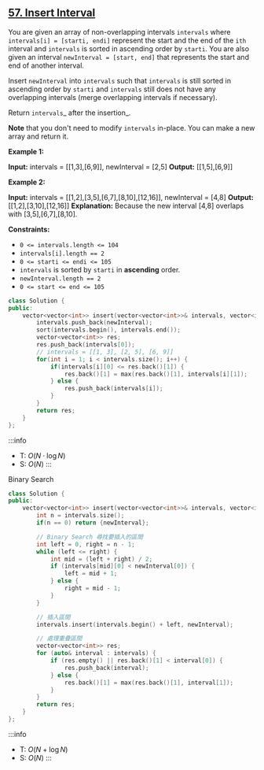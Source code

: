 ## [57\. Insert Interval](https://leetcode.com/problems/insert-interval/)

You are given an array of non-overlapping intervals `intervals` where `intervals[i] = [starti, endi]` represent the start and the end of the `ith` interval and `intervals` is sorted in ascending order by `starti`. You are also given an interval `newInterval = [start, end]` that represents the start and end of another interval.

Insert `newInterval` into `intervals` such that `intervals` is still sorted in ascending order by `starti` and `intervals` still does not have any overlapping intervals (merge overlapping intervals if necessary).

Return `intervals`_ after the insertion_.

**Note** that you don't need to modify `intervals` in-place. You can make a new array and return it.

**Example 1:**

**Input:** intervals = \[\[1,3\],\[6,9\]\], newInterval = \[2,5\]
**Output:** \[\[1,5\],\[6,9\]\]

**Example 2:**

**Input:** intervals = \[\[1,2\],\[3,5\],\[6,7\],\[8,10\],\[12,16\]\], newInterval = \[4,8\]
**Output:** \[\[1,2\],\[3,10\],\[12,16\]\]
**Explanation:** Because the new interval \[4,8\] overlaps with \[3,5\],\[6,7\],\[8,10\].

**Constraints:**

- `0 <= intervals.length <= 104`
- `intervals[i].length == 2`
- `0 <= starti <= endi <= 105`
- `intervals` is sorted by `starti` in **ascending** order.
- `newInterval.length == 2`
- `0 <= start <= end <= 105`

```cpp
class Solution {
public:
    vector<vector<int>> insert(vector<vector<int>>& intervals, vector<int>& newInterval) {
        intervals.push_back(newInterval);
        sort(intervals.begin(), intervals.end());
        vector<vector<int>> res;
        res.push_back(intervals[0]);
        // intervals = [[1, 3], [2, 5], [6, 9]]
        for(int i = 1; i < intervals.size(); i++) {
            if(intervals[i][0] <= res.back()[1]) {
                res.back()[1] = max(res.back()[1], intervals[i][1]);
            } else {
                res.push_back(intervals[i]);
            }
        }
        return res;
    }
};
```

:::info
- T: $O(N \cdot \log N)$
- S: $O(N)$
:::

Binary Search

```cpp
class Solution {
public:
    vector<vector<int>> insert(vector<vector<int>>& intervals, vector<int>& newInterval) {
        int n = intervals.size();
        if(n == 0) return {newInterval};

        // Binary Search 尋找要插入的區間
        int left = 0, right = n - 1;
        while (left <= right) {
            int mid = (left + right) / 2;
            if (intervals[mid][0] < newInterval[0]) {
                left = mid + 1;
            } else {
                right = mid - 1;
            }
        }

        // 插入區間
        intervals.insert(intervals.begin() + left, newInterval);

        // 處理重疊區間
        vector<vector<int>> res;
        for (auto& interval : intervals) {
            if (res.empty() || res.back()[1] < interval[0]) {
                res.push_back(interval);
            } else {
                res.back()[1] = max(res.back()[1], interval[1]);
            }
        }
        return res;
    }
};
```

:::info
- T: $O(N + \log N)$
- S: $O(N)$
:::
